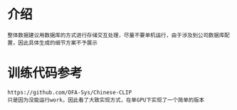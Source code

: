 # 介绍

    整体数据建议用数据库的方式进行存储交互处理，尽量不要单机运行，由于涉及到公司数据库配置，因此具体生成的细节方案不予展示
# 训练代码参考
    https://github.com/OFA-Sys/Chinese-CLIP
    只是因为没能运行work，因此看了大致实现方式，在单GPU下实现了一个简单的版本
    